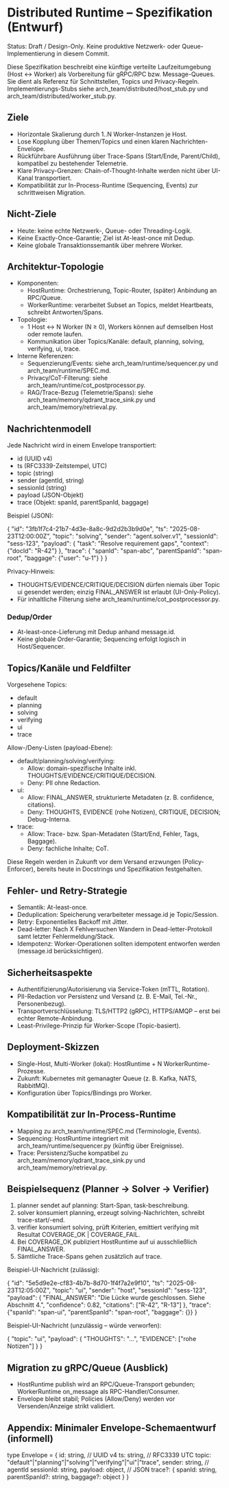 # Distributed Runtime – Spezifikation (Entwurf)

Status: Draft / Design-Only. Keine produktive Netzwerk- oder Queue-Implementierung in diesem Commit.

Diese Spezifikation beschreibt eine künftige verteilte Laufzeitumgebung (Host ↔ Worker) als Vorbereitung für gRPC/RPC bzw. Message-Queues. Sie dient als Referenz für Schnittstellen, Topics und Privacy-Regeln. Implementierungs-Stubs siehe arch_team/distributed/host_stub.py und arch_team/distributed/worker_stub.py.

## Ziele
- Horizontale Skalierung durch 1..N Worker-Instanzen je Host.
- Lose Kopplung über Themen/Topics und einen klaren Nachrichten-Envelope.
- Rückführbare Ausführung über Trace-Spans (Start/Ende, Parent/Child), kompatibel zu bestehender Telemetrie.
- Klare Privacy-Grenzen: Chain-of-Thought-Inhalte werden nicht über UI-Kanal transportiert.
- Kompatibilität zur In-Process-Runtime (Sequencing, Events) zur schrittweisen Migration.

## Nicht-Ziele
- Heute: keine echte Netzwerk-, Queue- oder Threading-Logik.
- Keine Exactly-Once-Garantie; Ziel ist At-least-once mit Dedup.
- Keine globale Transaktionssemantik über mehrere Worker.

## Architektur-Topologie
- Komponenten:
  - HostRuntime: Orchestrierung, Topic-Router, (später) Anbindung an RPC/Queue.
  - WorkerRuntime: verarbeitet Subset an Topics, meldet Heartbeats, schreibt Antworten/Spans.
- Topologie:
  - 1 Host ↔ N Worker (N ≥ 0), Workers können auf demselben Host oder remote laufen.
  - Kommunikation über Topics/Kanäle: default, planning, solving, verifying, ui, trace.
- Interne Referenzen:
  - Sequenzierung/Events: siehe arch_team/runtime/sequencer.py und arch_team/runtime/SPEC.md.
  - Privacy/CoT-Filterung: siehe arch_team/runtime/cot_postprocessor.py.
  - RAG/Trace-Bezug (Telemetrie/Spans): siehe arch_team/memory/qdrant_trace_sink.py und arch_team/memory/retrieval.py.

## Nachrichtenmodell
Jede Nachricht wird in einem Envelope transportiert:

- id (UUID v4)
- ts (RFC3339-Zeitstempel, UTC)
- topic (string)
- sender (agentId, string)
- sessionId (string)
- payload (JSON-Objekt)
- trace (Objekt: spanId, parentSpanId, baggage)

Beispiel (JSON):

{
  "id": "3fb1f7c4-21b7-4d3e-8a8c-9d2d2b3b9d0e",
  "ts": "2025-08-23T12:00:00Z",
  "topic": "solving",
  "sender": "agent.solver.v1",
  "sessionId": "sess-123",
  "payload": {
    "task": "Resolve requirement gaps",
    "context": {"docId": "R-42"}
  },
  "trace": {
    "spanId": "span-abc",
    "parentSpanId": "span-root",
    "baggage": {"user": "u-1"}
  }
}

Privacy-Hinweis:
- THOUGHTS/EVIDENCE/CRITIQUE/DECISION dürfen niemals über Topic ui gesendet werden; einzig FINAL_ANSWER ist erlaubt (UI-Only-Policy).
- Für inhaltliche Filterung siehe arch_team/runtime/cot_postprocessor.py.

### Dedup/Order
- At-least-once-Lieferung mit Dedup anhand message.id.
- Keine globale Order-Garantie; Sequencing erfolgt logisch in Host/Sequencer.

## Topics/Kanäle und Feldfilter
Vorgesehene Topics:
- default
- planning
- solving
- verifying
- ui
- trace

Allow-/Deny-Listen (payload-Ebene):
- default/planning/solving/verifying:
  - Allow: domain-spezifische Inhalte inkl. THOUGHTS/EVIDENCE/CRITIQUE/DECISION.
  - Deny: PII ohne Redaction.
- ui:
  - Allow: FINAL_ANSWER, strukturierte Metadaten (z. B. confidence, citations).
  - Deny: THOUGHTS, EVIDENCE (rohe Notizen), CRITIQUE, DECISION; Debug-Interna.
- trace:
  - Allow: Trace- bzw. Span-Metadaten (Start/End, Fehler, Tags, Baggage).
  - Deny: fachliche Inhalte; CoT.

Diese Regeln werden in Zukunft vor dem Versand erzwungen (Policy-Enforcer), bereits heute in Docstrings und Spezifikation festgehalten.

## Fehler- und Retry-Strategie
- Semantik: At-least-once.
- Deduplication: Speicherung verarbeiteter message.id je Topic/Session.
- Retry: Exponentielles Backoff mit Jitter.
- Dead-letter: Nach X Fehlversuchen Wandern in Dead-letter-Protokoll samt letzter Fehlermeldung/Stack.
- Idempotenz: Worker-Operationen sollten idempotent entworfen werden (message.id berücksichtigen).

## Sicherheitsaspekte
- Authentifizierung/Autorisierung via Service-Token (mTTL, Rotation).
- PII-Redaction vor Persistenz und Versand (z. B. E-Mail, Tel.-Nr., Personenbezug).
- Transportverschlüsselung: TLS/HTTP2 (gRPC), HTTPS/AMQP – erst bei echter Remote-Anbindung.
- Least-Privilege-Prinzip für Worker-Scope (Topic-basiert).

## Deployment-Skizzen
- Single-Host, Multi-Worker (lokal): HostRuntime + N WorkerRuntime-Prozesse.
- Zukunft: Kubernetes mit gemanagter Queue (z. B. Kafka, NATS, RabbitMQ).
- Konfiguration über Topics/Bindings pro Worker.

## Kompatibilität zur In-Process-Runtime
- Mapping zu arch_team/runtime/SPEC.md (Terminologie, Events).
- Sequencing: HostRuntime integriert mit arch_team/runtime/sequencer.py (künftig über Ereignisse).
- Trace: Persistenz/Suche kompatibel zu arch_team/memory/qdrant_trace_sink.py und arch_team/memory/retrieval.py.

## Beispielsequenz (Planner → Solver → Verifier)
1) planner sendet auf planning: Start-Span, task-beschreibung.
2) solver konsumiert planning, erzeugt solving-Nachrichten, schreibt trace-start/-end.
3) verifier konsumiert solving, prüft Kriterien, emittiert verifying mit Resultat COVERAGE_OK | COVERAGE_FAIL.
4) Bei COVERAGE_OK publiziert HostRuntime auf ui ausschließlich FINAL_ANSWER.
5) Sämtliche Trace-Spans gehen zusätzlich auf trace.

Beispiel-UI-Nachricht (zulässig):

{
  "id": "5e5d9e2e-cf83-4b7b-8d70-1f4f7a2e9f10",
  "ts": "2025-08-23T12:05:00Z",
  "topic": "ui",
  "sender": "host",
  "sessionId": "sess-123",
  "payload": {
    "FINAL_ANSWER": "Die Lücke wurde geschlossen. Siehe Abschnitt 4.",
    "confidence": 0.82,
    "citations": ["R-42", "R-13"]
  },
  "trace": {"spanId": "span-ui", "parentSpanId": "span-root", "baggage": {}}
}

Beispiel-UI-Nachricht (unzulässig – würde verworfen):

{
  "topic": "ui",
  "payload": {
    "THOUGHTS": "...",
    "EVIDENCE": ["rohe Notizen"]
  }
}

## Migration zu gRPC/Queue (Ausblick)
- HostRuntime publish wird an RPC/Queue-Transport gebunden; WorkerRuntime on_message als RPC-Handler/Consumer.
- Envelope bleibt stabil; Policies (Allow/Deny) werden vor Versenden/Anzeige strikt validiert.

## Appendix: Minimaler Envelope-Schemaentwurf (informell)

type Envelope = {
  id: string,              // UUID v4
  ts: string,               // RFC3339 UTC
  topic: "default"|"planning"|"solving"|"verifying"|"ui"|"trace",
  sender: string,           // agentId
  sessionId: string,
  payload: object,          // JSON
  trace?: {
    spanId: string,
    parentSpanId?: string,
    baggage?: object
  }
}